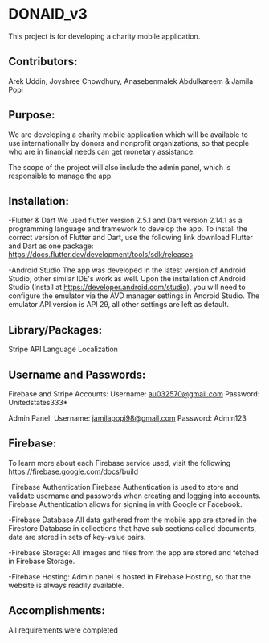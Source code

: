 # DONAID_v3
This project is for developing a charity mobile application.

## Contributors:
Arek Uddin, Joyshree Chowdhury, Anasebenmalek Abdulkareem & Jamila Popi

## Purpose:
We are developing a charity mobile application which will be available to use internationally by donors and nonprofit organizations, 
so that people who are in financial needs can get monetary assistance.

The scope of the project will also include the admin panel, which is responsible to manage the app. 

## Installation:
-Flutter & Dart 
We used flutter version 2.5.1 and Dart version 2.14.1 as a programming language and framework to develop the app. 
To install the correct version of Flutter and Dart, use the following link download Flutter and Dart as one package: 
https://docs.flutter.dev/development/tools/sdk/releases

-Android Studio
The app was developed in the latest version of Android Studio, other similar IDE's work as well. Upon the installation of Android Studio
(Install at https://developer.android.com/studio), you will need to configure the emulator via the AVD manager settings in Android Studio. 
The emulator API version is API 29, all other settings are left as default.

## Library/Packages:
Stripe API
Language Localization


## Username and Passwords:
Firebase and Stripe Accounts:
Username: au032570@gmail.com
Password: Unitedstates333*

Admin Panel:
Username: jamilapopi98@gmail.com
Password: Admin123

## Firebase:
To learn more about each Firebase service used, visit the following https://firebase.google.com/docs/build

-Firebase Authentication
Firebase Authentication is used to store and validate username and passwords when creating and logging into accounts. 
Firebase Authentication allows for signing in with Google or Facebook.

-Firebase Database
All data gathered from the mobile app are stored in the Firestore Database in collections that have sub sections called documents, 
data are stored in sets of key-value pairs.

-Firebase Storage: 
All images and files from the app are stored and fetched in Firebase Storage.

-Firebase Hosting:
Admin panel is hosted in Firebase Hosting, so that the website is always readily available.

## Accomplishments:
All requirements were completed


